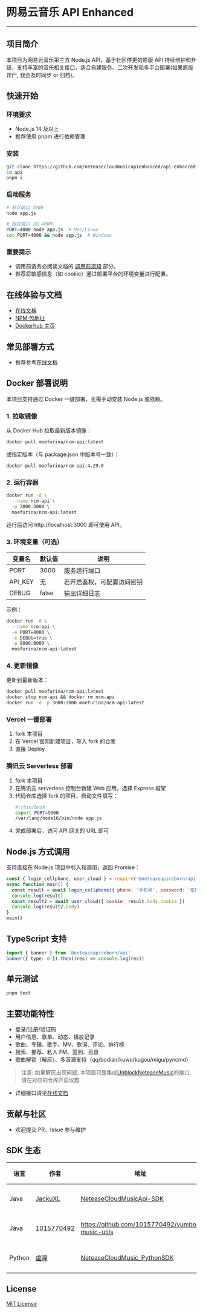 # 网易云音乐 API Enhanced

---

## 项目简介

本项目为网易云音乐第三方 Node.js API，基于社区停更的原版 API 持续维护和升级，支持丰富的音乐相关接口，适合自建服务、二次开发和多平台部署(如果原版诈尸, 我会及时同步 or 归档)。

## 快速开始

### 环境要求

- Node.js 14 及以上
- 推荐使用 pnpm 进行依赖管理

### 安装

```bash
git clone https://github.com/neteasecloudmusicapienhanced/api-enhanced.git
cd api
pnpm i
```

### 启动服务

```bash
# 默认端口 3000
node app.js

# 指定端口（如 4000）
PORT=4000 node app.js  # Mac/Linux
set PORT=4000 && node app.js  # Windows
```

### 重要提示

- 调用前请务必阅读文档的 [调用前须知](https://neteasecloudmusicapienhanced.js.org/#/?id=%e8%b0%83%e7%94%a8%e5%89%8d%e9%a1%bb%e7%9f%a5) 部分。
- 推荐将敏感信息（如 cookie）通过部署平台的环境变量进行配置。

## 在线体验与文档

- [在线文档](https://neteasecloudmusicapienhanced.js.org/)
- [NPM 包地址](https://www.npmjs.com/package/@neteaseapireborn/api)
- [Dockerhub 主页](https://hub.docker.com/repository/docker/moefurina/ncm-api/)

## 常见部署方式

- 推荐参考[在线文档](https://neteasecloudmusicapienhanced.js.org/)

## Docker 部署说明

本项目支持通过 Docker 一键部署，无需手动安装 Node.js 或依赖。

### 1. 拉取镜像

从 Docker Hub 拉取最新版本镜像：

```bash
docker pull moefurina/ncm-api:latest
```
或指定版本（与 package.json 中版本号一致）：

```bash
docker pull moefurina/ncm-api:4.29.0

```

### 2. 运行容器
```bash
docker run -d \
  --name ncm-api \
  -p 3000:3000 \
  moefurina/ncm-api:latest
```


运行后访问 http://localhost:3000 即可使用 API。

### 3. 环境变量（可选）
|变量名	| 默认值 |	说明|
|---|---|---|
|PORT |	3000	| 服务运行端口|
|API_KEY	 | 无 |	若开启鉴权，可配置访问密钥|
|DEBUG |	 false | 	输出详细日志|

示例：

```bash
docker run -d \
  --name ncm-api \
  -e PORT=8080 \
  -e DEBUG=true \
  -p 8080:8080 \
  moefurina/ncm-api:latest
```

### 4. 更新镜像

更新到最新版本：

```bash
docker pull moefurina/ncm-api:latest
docker stop ncm-api && docker rm ncm-api
docker run -d -p 3000:3000 moefurina/ncm-api:latest
```

### Vercel 一键部署

1. fork 本项目
2. 在 Vercel 官网新建项目，导入 fork 的仓库
3. 直接 Deploy

### 腾讯云 Serverless 部署

1. fork 本项目
2. 在腾讯云 serverless 控制台新建 Web 应用，选择 Express 框架
3. 代码仓库选择 fork 的项目，启动文件填写：
   ```bash
   #!/bin/bash
   export PORT=9000
   /var/lang/node16/bin/node app.js
   ```
4. 完成部署后，访问 API 网关的 URL 即可

## Node.js 方式调用

支持直接在 Node.js 项目中引入和调用，返回 Promise：

```js
const { login_cellphone, user_cloud } = require('@neteaseapireborn/api')
async function main() {
  const result = await login_cellphone({ phone: '手机号', password: '密码' })
  console.log(result)
  const result2 = await user_cloud({ cookie: result.body.cookie })
  console.log(result2.body)
}
main()
```

## TypeScript 支持

```ts
import { banner } from '@neteaseapireborn/api'
banner({ type: 0 }).then((res) => console.log(res))
```

## 单元测试

```bash
pnpm test
```

## 主要功能特性

- 登录/注册/验证码
- 用户信息、歌单、动态、播放记录
- 歌曲、专辑、歌手、MV、歌词、评论、排行榜
- 搜索、推荐、私人 FM、签到、云盘
- 歌曲解锁（解灰）、多音源支持（qq/bodian/kuwo/kugou/migu/pyncmd）
> 注意: 如果解灰出现问题, 本项目只是集成[UnblockNeteaseMusic](https://github.com/UnblockNeteaseMusic/server)的接口, 请在对应的仓库开启议题
- 详细接口请见[在线文档](https://neteasecloudmusicapienhanced.js.org/)

## 贡献与社区

- 欢迎提交 PR、Issue 参与维护

## SDK 生态

| 语言   | 作者                                        | 地址                                                                                     | 类型   |
| ------ | ------------------------------------------- | ---------------------------------------------------------------------------------------- | ------ |
| Java   | [JackuXL](https://github.com/JackuXL)       | [NeteaseCloudMusicApi-SDK](https://github.com/JackuXL/NeteaseCloudMusicApi-SDK)          | 第三方 |
| Java   | [1015770492](https://github.com/1015770492) | https://github.com/1015770492/yumbo-music-utils                                          | 第三方 |
| Python | [盧瞳](https://github.com/2061360308)       | [NeteaseCloudMusic_PythonSDK](https://github.com/2061360308/NeteaseCloudMusic_PythonSDK) | 第三方 |

## License

[MIT License](https://github.com/IamFurina/NeteaseCloudMusicApiReborn/blob/main/LICENSE)
